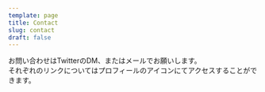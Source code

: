 ```yaml
---
template: page
title: Contact
slug: contact
draft: false
---
```

お問い合わせはTwitterのDM、またはメールでお願いします。\
それぞれのリンクについてはプロフィールのアイコンにてアクセスすることができます。